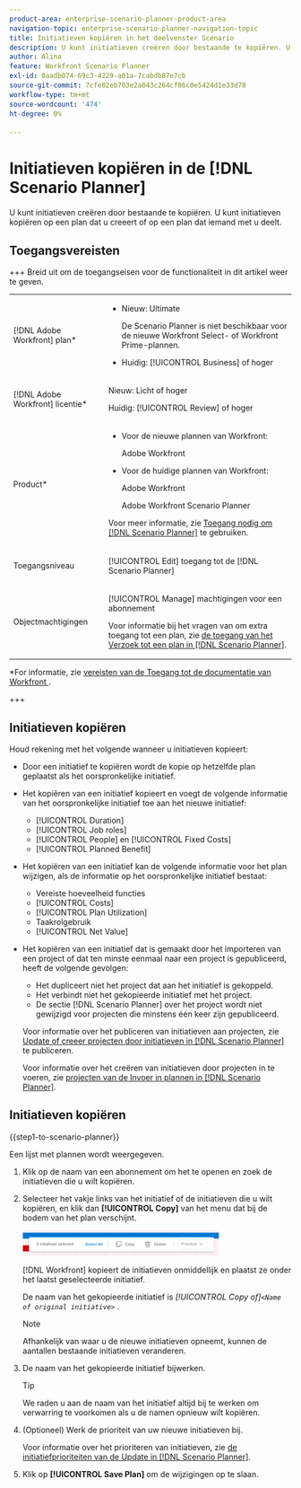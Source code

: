 ```yaml
---
product-area: enterprise-scenario-planner-product-area
navigation-topic: enterprise-scenario-planner-navigation-topic
title: Initiatieven kopiëren in het deelvenster Scenario
description: U kunt initiatieven creëren door bestaande te kopiëren. U kunt initiatieven kopiëren op een plan dat u creeert of op een plan dat iemand met u deelt.
author: Alina
feature: Workfront Scenario Planner
exl-id: 0aadb074-69c3-4229-a01a-7cabdb87e7cb
source-git-commit: 7cfe82eb703e2a043c264cf86c0e5424d1e33d78
workflow-type: tm+mt
source-wordcount: '474'
ht-degree: 0%

---
```


# Initiatieven kopiëren in de [!DNL Scenario Planner]

<!--Audited: 07/2024-->

U kunt initiatieven creëren door bestaande te kopiëren. U kunt initiatieven kopiëren op een plan dat u creeert of op een plan dat iemand met u deelt.

## Toegangsvereisten

+++ Breid uit om de toegangseisen voor de functionaliteit in dit artikel weer te geven.

<table style="table-layout:auto"> 
 <col> 
 <col> 
 <tbody> 
  <tr> 
   <td> <p>[!DNL Adobe Workfront] plan*</p> </td> 
   <td> <ul></li>
   <li><p>Nieuw: Ultimate </p></li>
   <p>De Scenario Planner is niet beschikbaar voor de nieuwe Workfront Select- of Workfront Prime-plannen. </p>
   <li><p>Huidig: [!UICONTROL Business] of hoger</p></ul>
   </td> 
  </tr> 
  <tr> 
   <td> <p>[!DNL Adobe Workfront] licentie*</p> </td> 
   <td> <p>Nieuw: Licht of hoger</p> 
   <p>Huidig: [!UICONTROL Review] of hoger</p> </td> 
  </tr> 
  <tr> 
   <td>Product* </td> 
   <td> <ul><li><p>Voor de nieuwe plannen van Workfront:</p><p> Adobe Workfront</li></p>
   <li><p>Voor de huidige plannen van Workfront: </p>
   <p>Adobe Workfront</p> <p>Adobe Workfront Scenario Planner</p></li></ul>

<p>Voor meer informatie, zie <a href="../scenario-planner/access-needed-to-use-sp.md" class="MCXref xref"> Toegang nodig om [!DNL Scenario Planner]</a> te gebruiken. </p> </td> 
  </tr> 
  <tr data-mc-conditions=""> 
   <td>Toegangsniveau </td> 
   <td> <p>[!UICONTROL Edit] toegang tot de [!DNL Scenario Planner]</p> </td> 
  </tr> 
  <tr data-mc-conditions=""> 
   <td> <p>Objectmachtigingen </p> </td> 
   <td> <p>[!UICONTROL Manage] machtigingen voor een abonnement</p> <p>Voor informatie bij het vragen van om extra toegang tot een plan, zie <a href="../scenario-planner/request-access-to-plan.md" class="MCXref xref"> de toegang van het Verzoek tot een plan in [!DNL Scenario Planner]</a>.</p> </td> 
  </tr> 
 </tbody> 
</table>

*For informatie, zie [ vereisten van de Toegang tot de documentatie van Workfront ](/help/quicksilver/administration-and-setup/add-users/access-levels-and-object-permissions/access-level-requirements-in-documentation.md).

+++

## Initiatieven kopiëren

Houd rekening met het volgende wanneer u initiatieven kopieert:

* Door een initiatief te kopiëren wordt de kopie op hetzelfde plan geplaatst als het oorspronkelijke initiatief.
* Het kopiëren van een initiatief kopieert en voegt de volgende informatie van het oorspronkelijke initiatief toe aan het nieuwe initiatief:

   * [!UICONTROL Duration]
   * [!UICONTROL Job roles]
   * [!UICONTROL People] en [!UICONTROL Fixed Costs]
   * [!UICONTROL Planned Benefit]

* Het kopiëren van een initiatief kan de volgende informatie voor het plan wijzigen, als de informatie op het oorspronkelijke initiatief bestaat:

   * Vereiste hoeveelheid functies
   * [!UICONTROL Costs]
   * [!UICONTROL Plan Utilization]
   * Taakrolgebruik
   * [!UICONTROL Net Value]

* Het kopiëren van een initiatief dat is gemaakt door het importeren van een project of dat ten minste eenmaal naar een project is gepubliceerd, heeft de volgende gevolgen:

   * Het dupliceert niet het project dat aan het initiatief is gekoppeld.
   * Het verbindt niet het gekopieerde initiatief met het project.
   * De sectie [!DNL Scenario Planner] over het project wordt niet gewijzigd voor projecten die minstens één keer zijn gepubliceerd.

  Voor informatie over het publiceren van initiatieven aan projecten, zie [ Update of creeer projecten door initiatieven in  [!DNL Scenario Planner]](../scenario-planner/publish-scenarios-update-projects.md) te publiceren.

  Voor informatie over het creëren van initiatieven door projecten in te voeren, zie [ projecten van de Invoer in plannen in  [!DNL Scenario Planner]](../scenario-planner/import-projects-to-plans.md).

## Initiatieven kopiëren

{{step1-to-scenario-planner}}

Een lijst met plannen wordt weergegeven.

1. Klik op de naam van een abonnement om het te openen en zoek de initiatieven die u wilt kopiëren.
1. Selecteer het vakje links van het initiatief of de initiatieven die u wilt kopiëren, en klik dan **[!UICONTROL Copy]** van het menu dat bij de bodem van het plan verschijnt.

   ![ initiatief van het Exemplaar ](assets/bottom-manage-initiative-menu-350x45.png)

   [!DNL Workfront] kopieert de initiatieven onmiddellijk en plaatst ze onder het laatst geselecteerde initiatief.

   De naam van het gekopieerde initiatief is *[!UICONTROL Copy of]`<Name of original initiative>`* .

   >[!NOTE]
   >
   >Afhankelijk van waar u de nieuwe initiatieven opneemt, kunnen de aantallen bestaande initiatieven veranderen.

1. De naam van het gekopieerde initiatief bijwerken.

   >[!TIP]
   >
   >We raden u aan de naam van het initiatief altijd bij te werken om verwarring te voorkomen als u de namen opnieuw wilt kopiëren.

1. (Optioneel) Werk de prioriteit van uw nieuwe initiatieven bij.

   Voor informatie over het prioriteren van initiatieven, zie [ de initiatiefprioriteiten van de Update in  [!DNL Scenario Planner]](../scenario-planner/prioritize-initiatives.md).

1. Klik op **[!UICONTROL Save Plan]** om de wijzigingen op te slaan.
